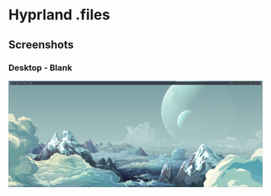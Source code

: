 # Hyprland .files

## Screenshots
### Desktop - Blank
![Screenshot](/Pictures/desktop_screenshot.png)
